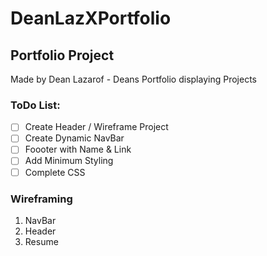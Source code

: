 # DeanLazXPortfolio

## Portfolio Project

Made by Dean Lazarof -
Deans Portfolio displaying Projects

### ToDo List:

- [ ] Create Header / Wireframe Project
- [ ] Create Dynamic NavBar
- [ ] Foooter with Name & Link
- [ ] Add Minimum Styling
- [ ] Complete CSS

### Wireframing

1. NavBar
2. Header
3. Resume
